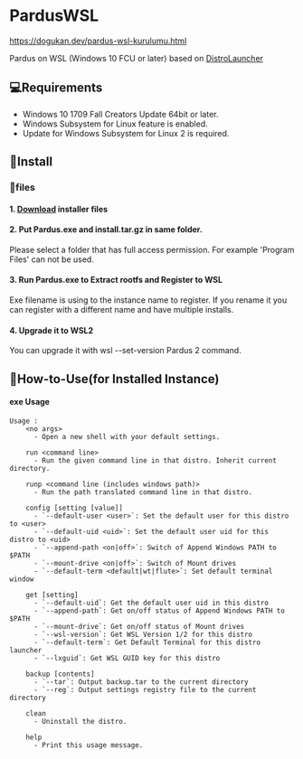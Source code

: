 # PardusWSL

https://dogukan.dev/pardus-wsl-kurulumu.html

Pardus on WSL (Windows 10 FCU or later)
based on [DistroLauncher](https://github.com/microsoft/WSL-DistroLauncher/)

## 💻Requirements
* Windows 10 1709 Fall Creators Update 64bit or later.
* Windows Subsystem for Linux feature is enabled.
* Update for Windows Subsystem for Linux 2 is required.

## 💾Install
### 📁files
#### 1. [Download](https://github.com/dogukanoksuz/PardusWSL/releases/latest) installer files

#### 2. Put Pardus.exe and install.tar.gz in same folder.
Please select a folder that has full access permission.
For example 'Program Files' can not be used.

#### 3. Run Pardus.exe to Extract rootfs and Register to WSL
Exe filename is using to the instance name to register.
If you rename it you can register with a different name and have multiple installs.

#### 4. Upgrade it to WSL2
You can upgrade it with wsl --set-version Pardus 2 command.

## 📝How-to-Use(for Installed Instance)
#### exe Usage
```dos
Usage :
    <no args>
      - Open a new shell with your default settings.

    run <command line>
      - Run the given command line in that distro. Inherit current directory.

    runp <command line (includes windows path)>
      - Run the path translated command line in that distro.

    config [setting [value]]
      - `--default-user <user>`: Set the default user for this distro to <user>
      - `--default-uid <uid>`: Set the default user uid for this distro to <uid>
      - `--append-path <on|off>`: Switch of Append Windows PATH to $PATH
      - `--mount-drive <on|off>`: Switch of Mount drives
      - `--default-term <default|wt|flute>`: Set default terminal window

    get [setting]
      - `--default-uid`: Get the default user uid in this distro
      - `--append-path`: Get on/off status of Append Windows PATH to $PATH
      - `--mount-drive`: Get on/off status of Mount drives
      - `--wsl-version`: Get WSL Version 1/2 for this distro
      - `--default-term`: Get Default Terminal for this distro launcher
      - `--lxguid`: Get WSL GUID key for this distro

    backup [contents]
      - `--tar`: Output backup.tar to the current directory
      - `--reg`: Output settings registry file to the current directory

    clean
      - Uninstall the distro.

    help
      - Print this usage message.
```
